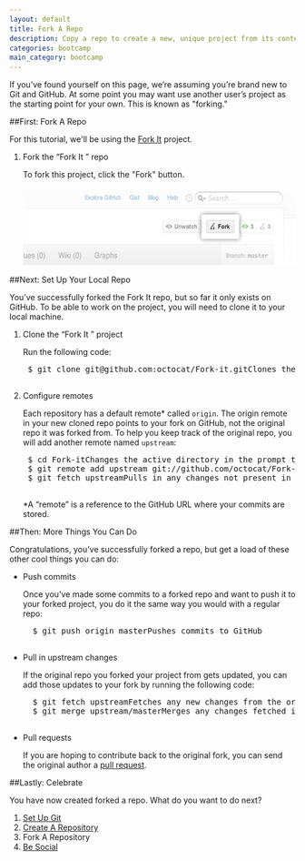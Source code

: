 ```yaml
---
layout: default
title: Fork A Repo
description: Copy a repo to create a new, unique project from its contents.
categories: bootcamp
main_category: bootcamp
---
```


<span class="intro">If you&rsquo;ve found yourself on this page, we&rsquo;re assuming you&rsquo;re brand new to Git and GitHub. At some point you may want use another user&rsquo;s project as the starting point for your own. This is known as "forking."</span>

##<span>First:</span> Fork A Repo

For this tutorial, we'll be using the <a href="https://github.com/octocat/Fork-it" target="_blank">Fork It</a> project.

1. <span class="step-title">Fork the &ldquo;Fork It &rdquo; repo</span>

	To fork this project, click the "Fork" button.
	
	<img src="/images/bootcamp/bootcamp_3_fork.jpg" width="558" height="137" alt="Click &ldquo;Fork"  />

##Next: Set Up Your Local Repo

You&rsquo;ve successfully forked the Fork It repo, but so far it only exists on GitHub. To be able to work on the project, you will need to clone it to your local machine.

1. <span class="step-title">Clone the &ldquo;Fork It &rdquo; project</span>

	Run the following code:
	
	<pre class="terminal bootcamp">
	<span class="codeline">$ git clone git@github.com:octocat/Fork-it.git<span class="terminal-tooltip">Clones the linked repo into the current folder</span></span>
	</pre>

2. <span class="step-title">Configure remotes</span>

	Each repository has a default remote&#42; called `origin`. The origin remote in your new cloned repo points to your fork on GitHub, not the original repo it was forked from. To help you keep track of the original repo, you will add another remote named `upstream`:
	
	<pre class="terminal bootcamp">
	<span class="codeline">$ cd Fork-it<span class="terminal-tooltip">Changes the active directory in the prompt to the newly cloned "Fork-it" directory</span></span>
	<span class="codeline">$ git remote add upstream git://github.com/octocat/Fork-it.git<span class="terminal-tooltip">Creates a remote called "upstream" and assigns it the original repo URL</span></span>
	<span class="codeline">$ git fetch upstream<span class="terminal-tooltip">Pulls in any changes not present in your local repository, but doesn't modify your working files</span></span>
	</pre>
	
	&#42;A &ldquo;remote&rdquo; is a reference to the GitHub URL where your commits are stored.

##<span>Then:</span> More Things You Can Do

Congratulations, you&rsquo;ve successfully forked a repo, but get a load of these other cool things you can do:

- <span class="step-title">Push commits</span>

	Once you&rsquo;ve made some commits to a forked repo and want to push it to your forked project, you do it the same way you would with a regular repo:
	
	<pre class="terminal bootcamp">
	<span class="codeline">$ git push origin master<span class="terminal-tooltip">Pushes commits to GitHub</span></span>
	</pre>

- <span class="step-title">Pull in upstream changes</span>

	If the original repo you forked your project from gets updated, you can add those updates to your fork by running the following code:
	
	<pre class="terminal bootcamp">
	<span class="codeline">$ git fetch upstream<span class="terminal-tooltip">Fetches any new changes from the original repo</span></span>
	<span class="codeline">$ git merge upstream/master<span class="terminal-tooltip">Merges any changes fetched into your working files</span></span>
	</pre>

- <span class="step-title">Pull requests</span>

	If you are hoping to contribute back to the original fork, you can send the original author a [pull request](/pull-requests/).

##<span>Lastly:</span> Celebrate

You have now created forked a repo. What do you want to do next?

<ol class="next-steps">
<li><a href="/set-up-git-redirect/">Set Up Git</a></li>
<li><a href="/create-a-repo/">Create A Repository</a></li>
<li>Fork A Repository</li>
<li><a href="/be-social/">Be Social</a></li>
</ol> 
